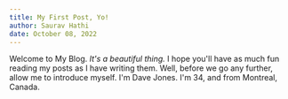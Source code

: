 ```yaml
---
title: My First Post, Yo!
author: Saurav Hathi
date: October 08, 2022
---
```


Welcome to My Blog. *It's a beautiful thing.* I hope you'll have as much fun reading my posts as I have writing them. Well, before we go any further, allow me to introduce myself. I'm Dave Jones. I'm 34, and from Montreal, Canada.